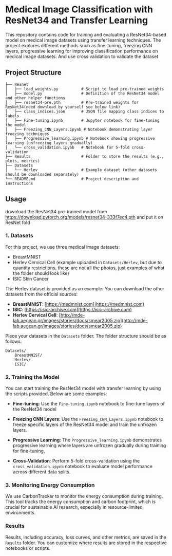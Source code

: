 
# Medical Image Classification with ResNet34 and Transfer Learning

This repository contains code for training and evaluating a ResNet34-based model on medical image datasets using transfer learning techniques. The project explores different methods such as fine-tuning, freezing CNN layers, progressive learning for improving classification performance on medical image datasets. And use cross validation to validate the dataset

## Project Structure

```
├── Resnet
│   ├── load_weights.py          # Script to load pre-trained weights
│   ├── model.py                 # Definition of the ResNet34 model and other helper functions
│   ├── resnet34-pre.pth         # Pre-trained weights for ResNet34(need download by yourself see below link)
│   ├── class_indices.json       # JSON file mapping class indices to labels
│   ├── Fine-tuning.ipynb        # Jupyter notebook for fine-tuning the model
│   ├── Freezing_CNN_Layers.ipynb # Notebook demonstrating layer freezing techniques
│   ├── Progressive_learning.ipynb # Notebook showing progressive learning (unfreezing layers gradually)
│   └── cross_validation.ipynb   # Notebook for 5-fold cross-validation
├── Results                      # Folder to store the results (e.g., plots, metrics)
├── Datasets
│   └── Herlev                   # Example dataset (other datasets should be downloaded separately)
└── README.md                    # Project description and instructions
```

## Usage

download the ResNet34 pre-trained model from    
https://download.pytorch.org/models/resnet34-333f7ec4.pth
and put it on ResNet fold

### 1. Datasets

For this project, we use three medical image datasets:
- BreastMNIST
- Herlev Cervical Cell (example uploaded in `Datasets/Herlev`, but due to quantity restrictions, these are not all the photos, just examples of what the folder should look like)
- ISIC Skin Cancer

The Herlev dataset is provided as an example. You can download the other datasets from the official sources:
- **BreastMNIST**: [https://medmnist.com](https://medmnist.com)
- **ISIC**: [https://isic-archive.com](https://isic-archive.com)
-  **Herlev Cervical Cell**: [http://mde-lab.aegean.gr/images/stories/docs/smear2005.zip](http://mde-lab.aegean.gr/images/stories/docs/smear2005.zip)


Place your datasets in the `Datasets` folder. The folder structure should be as follows:
```
Datasets/
    BreastMNIST/
    Herlev/
    ISIC/
```

### 2. Training the Model

You can start training the ResNet34 model with transfer learning by using the scripts provided. Below are some examples:

- **Fine-tuning**:
  Use the `Fine-tuning.ipynb` notebook to fine-tune layers of the ResNet34 model

- **Freezing CNN Layers**:
  Use the `Freezing_CNN_Layers.ipynb` notebook to freeze specific layers of the ResNet34 model and train the unfrozen layers.

- **Progressive Learning**:
  The `Progressive_learning.ipynb` demonstrates progressive learning where layers are unfrozen gradually during training for fine-tuning.

- **Cross-Validation**:
  Perform 5-fold cross-validation using the `cross_validation.ipynb` notebook to evaluate model performance across different data splits.

### 3. Monitoring Energy Consumption

We use CarbonTracker to monitor the energy consumption during training. This tool tracks the energy consumption and carbon footprint, which is crucial for sustainable AI research, especially in resource-limited environments.

### Results

Results, including accuracy, loss curves, and other metrics, are saved in the `Results` folder. You can customize where results are stored in the respective notebooks or scripts.

